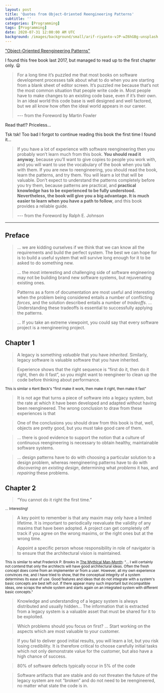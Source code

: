 ```yaml
---
layout: post
title: 'Quotes from Object-Oriented Reengineering Patterns'
subtitle: ''
categories: [Programming]
tags: [Programming]
date: 2020-07-31 12:00:00 AM UTC
background: /images/background/small/arif-riyanto-vJP-wZ6hGBg-unsplash.jpg
---
```


<!-- first edits: June July 15, 2020 08:15:00 AM Philippine Time -->

["Object-Oriented Reengineering Patterns"](http://scg.unibe.ch/download/oorp/)

I found this free book last 2017, but managed to read up to the first chapter only. :frowning:

<!--more-->


> For a long time it’s puzzled me that most books on software development processes talk about what to do when you are starting from a blank sheet of editor screen. It’s puzzled me because that’s not the most common situation that people write code in. Most people have to make changes to an existing code base, even if it’s their own. In an ideal world this code base is well designed and well factored, but we all know how often the ideal world appears in our career.
>
> --- from the Foreword by Martin Fowler

Read that!? Priceless...

Tsk tsk! Too bad I forgot to continue reading this book the first time I found it...

> If you have a lot of experience with software reengineering then you probably won’t learn much from this book. **You should read it anyway**, because you’ll want to give copies to people you work with, and you will want to use the vocabulary of the book when you talk with them. If you are new to reengineering, you should read the book, learn the patterns, and try them. You will learn a lot that will be valuable. Don’t expect to understand the patterns completely before you try them, because patterns are practical, and **practical knowledge has to be experienced to be fully understood.  Nevertheless, the book will give you a big advantage. It is much easier to learn when you have a path to follow**, and this book provides a reliable guide.
>
> --- from the Foreword by Ralph E. Johnson

-----

## Preface

> ... we are kidding ourselves if we think that we can know all the requirements and build the perfect system. The best we can hope for is to build a useful system that will survive long enough for it to be
asked to do something new.

> ... the most interesting and challenging side of software engineering may not be building brand new software systems, but rejuvenating existing ones.

> Patterns as a form of documentation are most useful and interesting when the problem being considered entails a number of conflicting _forces_, and the solution described entails a number of _tradeoffs_.
... Understanding these tradeoffs is essential to successfully applying the patterns.

> ... If you take an extreme viewpoint, you could say that every software project is a reengineering project.

## Chapter 1

> A legacy is something _valuable_ that you have _inherited_. Similarly, legacy software is valuable software that you have inherited.

> Experience shows that the right sequence is “first do it, then do it right, then do it fast”, so you
might want to reengineer to clean up the code before thinking about performance.

<small>This is similar o Kent Beck's "first make it work, then make it right, then make it fast"</small>

> It is not age that turns a piece of software into a legacy system, but the rate at which it have
been developed and adapted without having been reengineered. The wrong conclusion to draw from these experiences is that

> One of the conclusions you should draw from this book is that, well, objects are pretty good, but you must take good care of them.

> ... there is good evidence to support the notion that a culture of continuous reengineering is necessary to obtain healthy, maintainable software systems.

> ... design patterns have to do with choosing a particular solution to a design problem, whereas reengineering patterns have to do with _discovering an existing design_, determining what _problems_ it has, and _repairing_ these problems.

## Chapter 2

> “You cannot do it right the first time.”

<small>... Interesting!</small>

> A key point to remember is that any maxim may only have a limited lifetime. It is important to periodically reevaluate the validity of any maxims that have been adopted. A project can get completely off track if you agree on the wrong maxims, or the right ones but at the wrong time.

> Appoint a specific person whose responsibility in role of navigator is to ensure that the architectural vision is maintained.

<small>This is similar to what Frederick P. Brooks in [The Mythical Man-Month](https://www.bookdepository.com/Mythical-Man-Month-Frederick-P-Brooks-Jr/9780201835953?a_aid=jflaga): "... I will certainly not contend that only the architects will have good architectural ideas. Often the fresh concept does come from an implementer or from a user. However, all my own experience convinces me, and I have tried to show, that the conceptual integrity of a system determines its ease of use. Good features and ideas that do not integrate with a system's basic concepts are best left out. If there appear many such important but incompatible ideas, one scraps the whole system and starts again on an integrated system with different basic concepts."</small>

> Knowledge and understanding of a legacy system is always distributed and usually hidden... The information that is extracted from a legacy system is a valuable asset that must be shared for it to be exploited.

> Which problems should you focus on first? ... Start working on the aspects which are most valuable to your customer.

> If you fail to deliver good initial results, you will learn a lot, but you risk losing credibility. It is therefore critical to choose carefully initial tasks which not only demonstrate value for the customer, but also have a high chance of success.

> 80% of software defects typically occur in 5% of the code

> Software artifacts that are stable and do not threaten the future of the legacy system are not “broken” and do not need to be reengineered, no matter what state the code is in.




